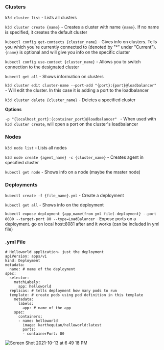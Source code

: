 ### Clusters

`k3d cluster list` - Lists all clusters

`k3d cluster create {name}` - Creates a cluster with name `{name}`. If no name is specified, it creates the default cluster

`kubectl config get-contexts {cluster_name}` - Gives info on clusters. Tells you which you're currently connected to (denoted by "\*" under "Current"). `{name}` is optional and will give you info on the specific cluster

`kubectl config use-context {cluster_name}` - Allows you to switch connection to the designated cluster

`kubectl get all` - Shows information on clusters

`k3d cluster edit cluster-name --port-add "{port}:{port}@loadbalancer"` - Will edit the cluster. In this case it is adding a port to the loadbalancer

`k3d cluster delete {cluster_name}` - Deletes a specified cluster

**Options**

`-p "{localhost_port}:{container_port}@loadbalancer" ` - When used with `k3d cluster create`, will open a port on the cluster's loadbalancer

### Nodes

`k3d node list` - Lists all nodes

`k3d node create {agent_name} -c {cluster_name}` - Creates agent in specified cluster

`kubectl get node` - Shows info on a node (maybe the master node)

### Deployments

`kubectl create -f {file_name}.yml` - Create a deployment

`kubectl get all` - Shows info on the deployment 

`kubectl expose deployment {app_name(from yml file)-deployment} --port 8080 --target-port 80 --type=LoadBalancer` - Expose ports on a deployment. go on local host:8081 after and it works (can be included in yml file)


### .yml File

```
# Helloworld application- just the deployment
apiVersion: apps/v1
kind: Deployment
metadata:
  name: # name of the deployment
spec:
  selector:
    matchLabels:
      app: helloworld
  replicas: # tells deployment how many pods to run
  template: # create pods using pod definition in this template
    metadata:
      labels:
        app: # name of the app
    spec:
      containers:
      - name: helloworld
        image: karthequian/helloworld:latest
        ports:
        - containerPort: 80
```


![Screen Shot 2021-10-13 at 6 49 18 PM](https://user-images.githubusercontent.com/84875113/137223200-2735d55e-5405-4617-91ab-384071822cd2.png)


